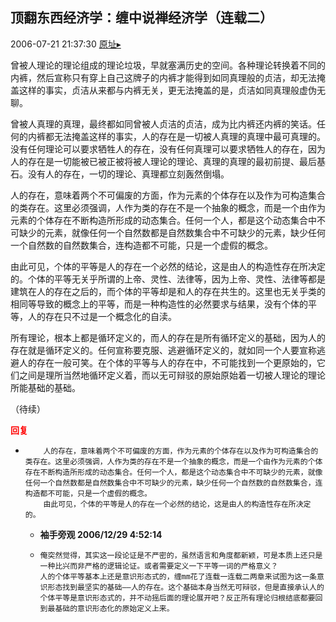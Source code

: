 ## 顶翻东西经济学：缠中说禅经济学（连载二）
2006-07-21 21:37:30
[原址▸](http://www.fxgan.com/chan_time/2006_07_12/273.htm)


曾被人理论的理论组成的理论垃圾，早就塞满历史的空间。各种理论转换着不同的内裤，然后宣称只有穿上自己这牌子的内裤才能得到如同真理般的贞洁，却无法掩盖这样的事实，贞洁从来都与内裤无关，更无法掩盖的是，贞洁如同真理般虚伪无聊。

曾被人真理的真理，最终都如同曾被人贞洁的贞洁，成为比内裤还内裤的笑话。任何的内裤都无法掩盖这样的事实，人的存在是一切被人真理的真理中最可真理的。没有任何理论可以要求牺牲人的存在，没有任何真理可以要求牺牲人的存在，因为人的存在是一切能被已被正被将被人理论的理论、真理的真理的最初前提、最后基石。没有人的存在，一切的理论、真理都立刻轰然倒塌。

人的存在，意味着两个不可偏废的方面，作为元素的个体存在以及作为可构造集合的类存在。这里必须强调，人作为类的存在不是一个抽象的概念，而是一个由作为元素的个体存在不断构造所形成的动态集合。任何一个人，都是这个动态集合中不可缺少的元素，就像任何一个自然数都是自然数集合中不可缺少的元素，缺少任何一个自然数的自然数集合，连构造都不可能，只是一个虚假的概念。

由此可见，个体的平等是人的存在一个必然的结论，这是由人的构造性存在所决定的。个体的平等无关乎所谓的上帝、灵性、法律等，因为上帝、灵性、法律等都是建筑在人的存在之后的，而个体的平等却是和人的存在共生的。这里也无关乎类的相同等导致的概念上的平等，而是一种构造性的必然要求与结果，没有个体的平等，人的存在只不过是一个概念化的自渎。

所有理论，根本上都是循环定义的，而人的存在是所有循环定义的基础，因为人的存在就是循环定义的。任何宣称要克服、逃避循环定义的，就如同一个人要宣称逃避人的存在一般可笑。在个体的平等与人的存在中，不可能找到一个更原始的，它们之间是理所当然地循环定义着，而以无可辩驳的原始原始着一切被人理论的理论所能基础的基础。

（待续）




**<font color='red'>回复</font>**


- ```
      人的存在，意味着两个不可偏废的方面，作为元素的个体存在以及作为可构造集合的类存在。这里必须强调，人作为类的存在不是一个抽象的概念，而是一个由作为元素的个体存在不断构造所形成的动态集合。任何一个人，都是这个动态集合中不可缺少的元素，就像任何一个自然数都是自然数集合中不可缺少的元素，缺少任何一个自然数的自然数集合，连构造都不可能，只是一个虚假的概念。
      由此可见，个体的平等是人的存在一个必然的结论，这是由人的构造性存在所决定的。
  ```
   - **袖手旁观 2006/12/29 4:52:14**
   - ```
     俺突然觉得，其实这一段论证是不严密的，虽然语言和角度都新颖，可是本质上还只是一种比兴而非严格的逻辑论证。或者需要定义一下平等一词的严格意义？
     人的个体平等基本上还是意识形态式的，缠mm花了连载一连载二两章来试图为这一条意识形态找到最坚实的基础――人的存在。这个基础本身当然无可辩驳，但是直接承认人的个体平等是意识形态式的，并不动摇后面的理论展开吧？反正所有理论归根结底都要回到最基础的意识形态化的原始定义上来。
     ```
